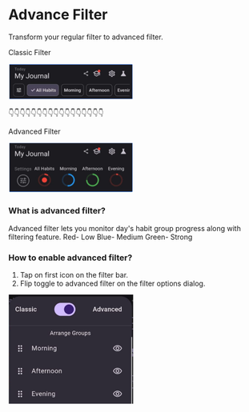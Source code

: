 # Advance Filter

Transform your regular filter to advanced filter.

Classic Filter

<img src="assets/img/classic_filter.png" width="250">

👇👇👇👇👇👇👇👇👇👇👇👇👇👇👇👇👇

Advanced Filter

<img src="assets/img/advanced_filter.png" width="250">


### What is advanced filter?
Advanced filter lets you monitor day's habit group progress along with filtering feature.
Red- Low
Blue- Medium
Green- Strong

### How to enable advanced filter?
1. Tap on first icon on the filter bar.
2. Flip toggle to advanced filter on the filter options dialog.


<img src="assets/img/filter_options.png" width="250">